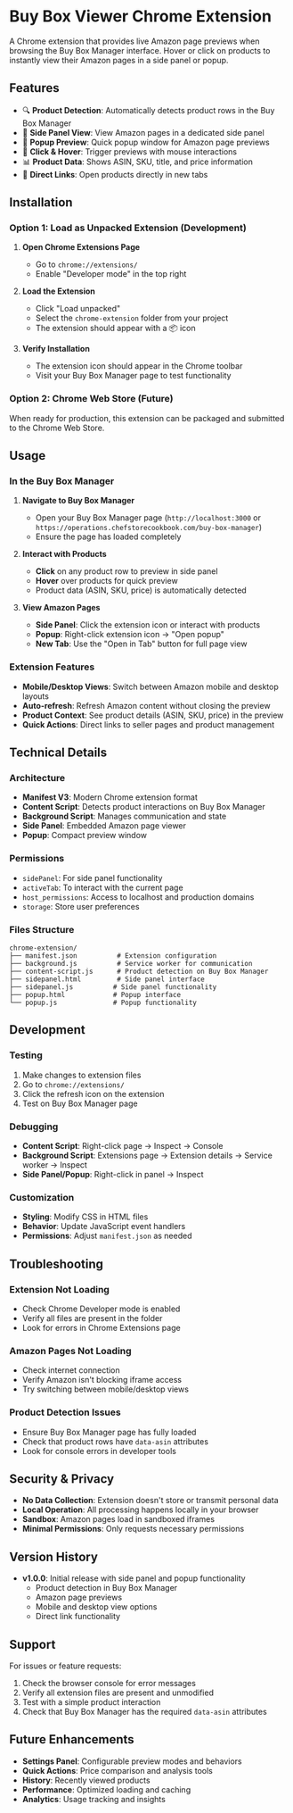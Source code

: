 # Buy Box Viewer Chrome Extension

A Chrome extension that provides live Amazon page previews when browsing the Buy Box Manager interface. Hover or click on products to instantly view their Amazon pages in a side panel or popup.

## Features

- 🔍 **Product Detection**: Automatically detects product rows in the Buy Box Manager
- 📱 **Side Panel View**: View Amazon pages in a dedicated side panel
- 🔧 **Popup Preview**: Quick popup window for Amazon page previews
- 🎯 **Click & Hover**: Trigger previews with mouse interactions
- 📊 **Product Data**: Shows ASIN, SKU, title, and price information
- 🔗 **Direct Links**: Open products directly in new tabs

## Installation

### Option 1: Load as Unpacked Extension (Development)

1. **Open Chrome Extensions Page**
   - Go to `chrome://extensions/`
   - Enable "Developer mode" in the top right

2. **Load the Extension**
   - Click "Load unpacked"
   - Select the `chrome-extension` folder from your project
   - The extension should appear with a 📦 icon

3. **Verify Installation**
   - The extension icon should appear in the Chrome toolbar
   - Visit your Buy Box Manager page to test functionality

### Option 2: Chrome Web Store (Future)
When ready for production, this extension can be packaged and submitted to the Chrome Web Store.

## Usage

### In the Buy Box Manager

1. **Navigate to Buy Box Manager**
   - Open your Buy Box Manager page (`http://localhost:3000` or `https://operations.chefstorecookbook.com/buy-box-manager`)
   - Ensure the page has loaded completely

2. **Interact with Products**
   - **Click** on any product row to preview in side panel
   - **Hover** over products for quick preview
   - Product data (ASIN, SKU, price) is automatically detected

3. **View Amazon Pages**
   - **Side Panel**: Click the extension icon or interact with products
   - **Popup**: Right-click extension icon → "Open popup"
   - **New Tab**: Use the "Open in Tab" button for full page view

### Extension Features

- **Mobile/Desktop Views**: Switch between Amazon mobile and desktop layouts
- **Auto-refresh**: Refresh Amazon content without closing the preview
- **Product Context**: See product details (ASIN, SKU, price) in the preview
- **Quick Actions**: Direct links to seller pages and product management

## Technical Details

### Architecture
- **Manifest V3**: Modern Chrome extension format
- **Content Script**: Detects product interactions on Buy Box Manager
- **Background Script**: Manages communication and state
- **Side Panel**: Embedded Amazon page viewer
- **Popup**: Compact preview window

### Permissions
- `sidePanel`: For side panel functionality
- `activeTab`: To interact with the current page
- `host_permissions`: Access to localhost and production domains
- `storage`: Store user preferences

### Files Structure
```
chrome-extension/
├── manifest.json          # Extension configuration
├── background.js          # Service worker for communication
├── content-script.js      # Product detection on Buy Box Manager
├── sidepanel.html         # Side panel interface
├── sidepanel.js          # Side panel functionality
├── popup.html            # Popup interface
└── popup.js              # Popup functionality
```

## Development

### Testing
1. Make changes to extension files
2. Go to `chrome://extensions/`
3. Click the refresh icon on the extension
4. Test on Buy Box Manager page

### Debugging
- **Content Script**: Right-click page → Inspect → Console
- **Background Script**: Extensions page → Extension details → Service worker → Inspect
- **Side Panel/Popup**: Right-click in panel → Inspect

### Customization
- **Styling**: Modify CSS in HTML files
- **Behavior**: Update JavaScript event handlers
- **Permissions**: Adjust `manifest.json` as needed

## Troubleshooting

### Extension Not Loading
- Check Chrome Developer mode is enabled
- Verify all files are present in the folder
- Look for errors in Chrome Extensions page

### Amazon Pages Not Loading
- Check internet connection
- Verify Amazon isn't blocking iframe access
- Try switching between mobile/desktop views

### Product Detection Issues
- Ensure Buy Box Manager page has fully loaded
- Check that product rows have `data-asin` attributes
- Look for console errors in developer tools

## Security & Privacy

- **No Data Collection**: Extension doesn't store or transmit personal data
- **Local Operation**: All processing happens locally in your browser
- **Sandbox**: Amazon pages load in sandboxed iframes
- **Minimal Permissions**: Only requests necessary permissions

## Version History

- **v1.0.0**: Initial release with side panel and popup functionality
  - Product detection in Buy Box Manager
  - Amazon page previews
  - Mobile and desktop view options
  - Direct link functionality

## Support

For issues or feature requests:
1. Check the browser console for error messages
2. Verify all extension files are present and unmodified
3. Test with a simple product interaction
4. Check that Buy Box Manager has the required `data-asin` attributes

## Future Enhancements

- **Settings Panel**: Configurable preview modes and behaviors
- **Quick Actions**: Price comparison and analysis tools
- **History**: Recently viewed products
- **Performance**: Optimized loading and caching
- **Analytics**: Usage tracking and insights